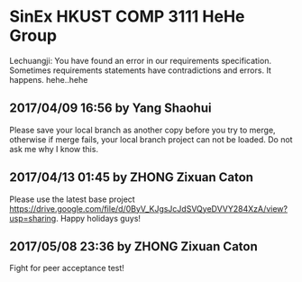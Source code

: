 # SinEx HKUST COMP 3111 HeHe Group
Lechuangji: You have found an error in our requirements specification. Sometimes requirements statements have contradictions and errors. It happens. hehe..hehe

## 2017/04/09 16:56 by Yang Shaohui
Please save your local branch as another copy before you try to merge, otherwise if merge fails, your local branch project can not be loaded. Do not ask me why I know this. 

## 2017/04/13 01:45 by ZHONG Zixuan Caton
Please use the latest base project https://drive.google.com/file/d/0ByV_KJgsJcJdSVQyeDVVY284XzA/view?usp=sharing. Happy holidays guys!

## 2017/05/08 23:36 by ZHONG Zixuan Caton
Fight for peer acceptance test!
